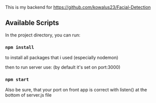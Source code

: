 This is my backend for https://github.com/kowalus23/Facial-Detection



## Available Scripts

In the project directory, you can run:

### `npm install`
to install all packages that i used (especially nodemon)

then to run server use: (by default it's set on port:3000)
### `npm start`

Also be sure, that your port on front app is correct with listen() at the bottom of server.js file

